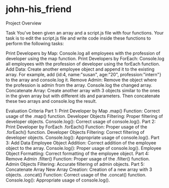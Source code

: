 # john-his_friend

Project Overview

Task
You've been given an array and a script.js file with four functions. Your task is to edit the script.js file and write code inside these functions to perform the following tasks:

Print Developers by Map: Console.log all employees with the profession of developer using the map function.
Print Developers by ForEach: Console.log all employees with the profession of developer using the forEach function.
Add Data: Create another employee object and append it to the existing array. For example, add {id:4, name:"susan", age:"20", profession:"intern"} to the array and console.log it.
Remove Admin: Remove the object where the profession is admin from the array. Console.log the changed array.
Concatenate Array: Create another array with 3 objects similar to the ones in the given array but with different ids and parameters. Then concatenate these two arrays and console.log the result.


Evaluation Criteria
Part 1: Print Developer by Map
.map() Function: Correct usage of the .map() function.
Developer Objects Filtering: Proper filtering of developer objects.
Console.log(): Correct usage of console.log().
Part 2: Print Developer by ForEach
.forEach() Function: Proper usage of the .forEach() function.
Developer Objects Filtering: Correct filtering of developer objects.
Console.log(): Appropriate usage of console.log().
Part 3: Add Data
Employee Object Addition: Correct addition of the employee object to the array.
Console.log(): Proper usage of console.log().
Employee Object Formatting: Correct formatting of the employee object.
Part 4: Remove Admin
.filter() Function: Proper usage of the .filter() function.
Admin Objects Filtering: Accurate filtering of admin objects.
Part 5: Concatenate Array
New Array Creation: Creation of a new array with 3 objects.
.concat() Function: Correct usage of the .concat() function.
Console.log(): Appropriate usage of console.log().
